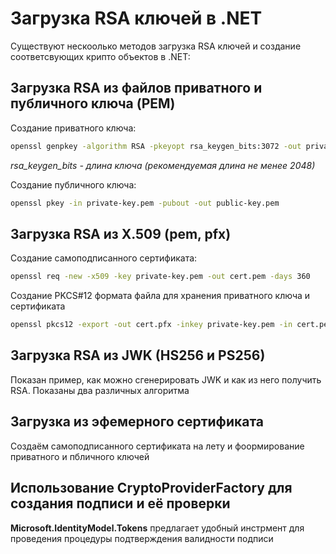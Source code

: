 # Загрузка RSA ключей в .NET

Существуют нескоолько методов загрузка RSA ключей и создание соответсвующих крипто объектов в .NET:

## Загрузка RSA из файлов приватного и публичного ключа (PEM)

Создание приватного ключа:

```bash
openssl genpkey -algorithm RSA -pkeyopt rsa_keygen_bits:3072 -out private-key.pem
```

*rsa_keygen_bits - длина ключа (рекомендуемая длина не менее 2048)*

Создание публичного ключа:

```bash
openssl pkey -in private-key.pem -pubout -out public-key.pem
```

## Загрузка RSA из X.509 (pem, pfx)

Создание самоподписанного сертификата:

```bash
openssl req -new -x509 -key private-key.pem -out cert.pem -days 360
```

Создание PKCS#12 формата файла для хранения приватного ключа и сертификата

```bash
openssl pkcs12 -export -out cert.pfx -inkey private-key.pem -in cert.pem
```


## Загрузка RSA из JWK (HS256 и PS256)

Показан пример, как можно сгенерировать JWK и как из него получить RSA. Показаны два различных алгоритма


## Загрузка из эфемерного сертификата

Создаём самоподписанного сертификата на лету и фоормирование приватного и пбличного ключей


## Использование CryptoProviderFactory для создания подписи и её проверки

**Microsoft.IdentityModel.Tokens** предлагает удобный инстрмент для проведения процедуры подтверждения валидности подписи
